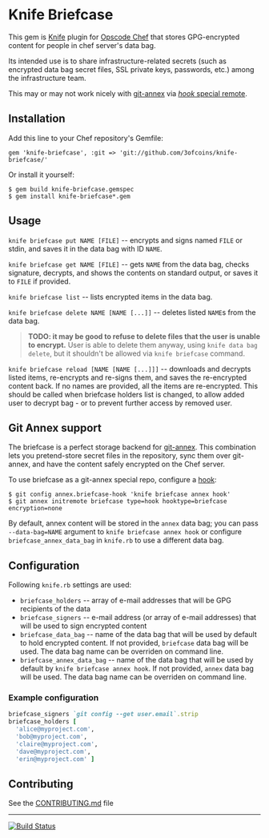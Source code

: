# Knife Briefcase

This gem is [Knife](http://docs.opscode.com/knife.html) plugin for
[Opscode Chef](http://www.opscode.com/chef/) that stores GPG-encrypted
content for people in chef server's data bag.

Its intended use is to share infrastructure-related secrets (such as
encrypted data bag secret files, SSL private keys, passwords, etc.)
among the infrastructure team.

This may or may not work nicely with
[git-annex](http://git-annex.branchable.com/) via
[_hook_ special remote](http://git-annex.branchable.com/special_remotes/hook/).

## Installation

Add this line to your Chef repository's Gemfile:

    gem 'knife-briefcase', :git => 'git://github.com/3ofcoins/knife-briefcase/'

Or install it yourself:

    $ gem build knife-briefcase.gemspec
    $ gem install knife-briefcase*.gem

## Usage

`knife briefcase put NAME [FILE]` -- encrypts and signs named `FILE`
or stdin, and saves it in the data bag with ID `NAME`.

`knife briefcase get NAME [FILE]` -- gets `NAME` from the data bag,
checks signature, decrypts, and shows the contents on standard output,
or saves it to `FILE` if provided.

`knife briefcase list` -- lists encrypted items in the data bag.

`knife briefcase delete NAME [NAME [...]]` -- deletes listed `NAME`s
from the data bag.

> **TODO: it may be good to refuse to delete files that the user is
> unable to encrypt.** User is able to delete them anyway, using
> `knife data bag delete`, but it shouldn't be allowed via `knife
> briefcase` command.

`knife briefcase reload [NAME [NAME [...]]]` -- downloads and decrypts
listed items, re-encrypts and re-signs them, and saves the
re-encrypted content back. If no names are provided, all the items are
re-encrypted. This should be called when briefcase holders list is
changed, to allow added user to decrypt bag - or to prevent further
access by removed user.

## Git Annex support

The briefcase is a perfect storage backend for
[git-annex](http://git-annex.branchable.com/). This combination lets
you pretend-store secret files in the repository, sync them over
git-annex, and have the content safely encrypted on the Chef server.

To use briefcase as a git-annex special repo, configure a
[hook](http://git-annex.branchable.com/special_remotes/hook/):

```
$ git config annex.briefcase-hook 'knife briefcase annex hook'
$ git annex initremote briefcase type=hook hooktype=briefcase encryption=none
```

By default, annex content will be stored in the `annex` data bag; you
can pass `--data-bag=NAME` argument to `knife briefcase annex hook` or
configure `briefcase_annex_data_bag` in `knife.rb` to use a different
data bag.

## Configuration

Following `knife.rb` settings are used:

 - `briefcase_holders` -- array of e-mail addresses that will be GPG
   recipients of the data
 - `briefcase_signers` -- e-mail address (or array of e-mail
   addresses) that will be used to sign encrypted content
 - `briefcase_data_bag` -- name of the data bag that will be used by
   default to hold encrypted content. If not provided, `briefcase`
   data bag will be used. The data bag name can be overriden on
   command line.
 - `briefcase_annex_data_bag` -- name of the data bag that will be
   used by default by `knife briefcase annex hook`. If not provided,
   `annex` data bag will be used. The data bag name can be overriden
   on command line.

### Example configuration

```ruby
briefcase_signers `git config --get user.email`.strip
briefcase_holders [
  'alice@myproject.com',
  'bob@myproject.com',
  'claire@myproject.com',
  'dave@myproject.com',
  'erin@myproject.com' ]
```

## Contributing

See the [CONTRIBUTING.md](CONTRIBUTING.md) file

------------------------------------------------------------------------------

[![Build Status](https://travis-ci.org/3ofcoins/knife-briefcase.png?branch=master)](https://travis-ci.org/3ofcoins/knife-briefcase)
